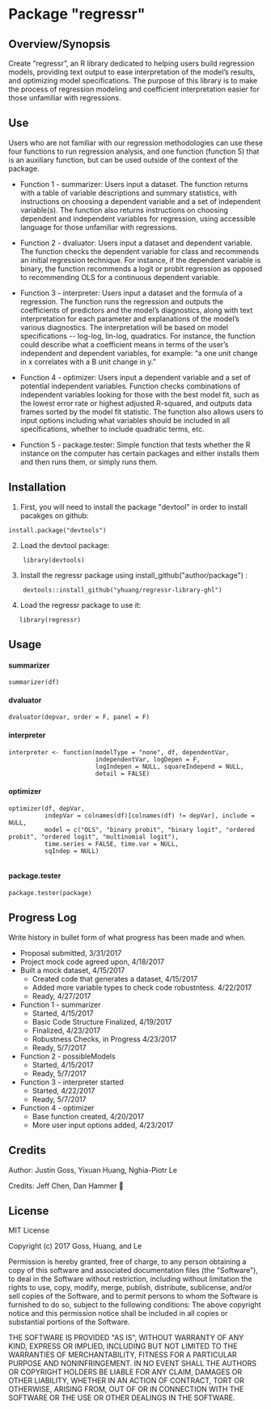 # Package "regressr"

## Overview/Synopsis
Create “regressr”, an R library dedicated to helping users build regression models, providing text output to ease interpretation of the model’s results, and optimizing model specifications. The purpose of this library is to make the process of regression modeling and coefficient interpretation easier for those unfamiliar with regressions.

## Use
Users who are not familiar with our regression methodologies can use these four functions to run regression analysis, and one function (function 5) that is an auxiliary function, but can be used outside of the context of the package.

* Function 1 - summarizer: Users input a dataset. The function returns with a table of variable descriptions and summary statistics, with instructions on choosing a dependent variable and a set of independent variable(s). The function also returns instructions on choosing dependent and independent variables for regression, using accessible language for those unfamiliar with regressions.

* Function 2 - dvaluator: Users input a dataset and dependent variable. The function checks the dependent variable for class and recommends an initial regression technique. For instance, if the dependent variable is binary, the function recommends a logit or probit regression as opposed to recommending OLS for a continuous dependent variable.

* Function 3 - interpreter: Users input a dataset and the formula of a regression. The function runs the regression and outputs the coefficients of predictors and the model’s diagnostics, along with text interpretation for each parameter and explanations of the model’s various diagnostics. The interpretation will be based on model specifications -- log-log, lin-log, quadratics. For instance, the function could describe what a coefficient means in terms of the user’s independent and dependent variables, for example: “a one unit change in x correlates with a B unit change in y.”

* Function 4 - optimizer: Users input a dependent variable and a set of potential independent variables. Function checks combinations of independent variables looking for those with the best model fit, such as the lowest error rate or highest adjusted R-squared, and outputs data frames sorted by the model fit statistic. The function also allows users to input options including what variables should be included in all specifications, whether to include quadratic terms, etc.

* Function 5 - package.tester: Simple function that tests whether the R instance on the computer has certain packages and either installs them and then runs them, or simply runs them.

## Installation
 1. First, you will need to install the package "devtool" in order to install pacakges on github:
```
install.package("devtools")
```
 2. Load the devtool package:    
```
    library(devtools)
```
 3. Install the regressr package using install_github("author/package") :
```
    devtools::install_github("yhuang/regressr-library-ghl")
```
 4. Load the regressr package to use it:
 ```
    library(regressr)
 ```

## Usage

#### summarizer
```
summarizer(df)
```
#### dvaluator
```
dvaluator(depvar, order = F, panel = F)
```

#### interpreter
```
interpreter <- function(modelType = "none", df, dependentVar,
                        independentVar, logDepen = F,
                        logIndepen = NULL, squareIndepend = NULL,
                        detail = FALSE)
```

#### optimizer
```
optimizer(df, depVar,
          indepVar = colnames(df)[colnames(df) != depVar], include = NULL,
          model = c("OLS", "binary probit", "binary logit", "ordered probit", "ordered logit", "multinomial logit"),
          time.series = FALSE, time.var = NULL, 
          sqIndep = NULL)


```
#### package.tester
```
package.tester(package)
```

## Progress Log
 Write history in bullet form of what progress has been made and when.
 * Proposal submitted, 3/31/2017
 * Project mock code agreed upon, 4/18/2017
 * Built a mock dataset, 4/15/2017
     * Created code that generates a dataset, 4/15/2017
     * Added more variable types to check code robustntess. 4/22/2017
     * Ready, 4/27/2017
 * Function 1 - summarizer
     * Started, 4/15/2017
     * Basic Code Structure Finalized, 4/19/2017
     * Finalized, 4/23/2017
     * Robustness Checks, in Progress 4/23/2017
     * Ready, 5/7/2017
 * Function 2 - possibleModels
     * Started, 4/15/2017
     * Ready, 5/7/2017
 * Function 3 - interpreter started
     * Started, 4/22/2017
     * Ready, 5/7/2017
 * Function 4 - optimizer
     * Base function created, 4/20/2017
     * More user input options added, 4/23/2017


## Credits
Author: Justin Goss, Yixuan Huang, Nghia-Piotr Le

Credits: Jeff Chen, Dan Hammer :hammer:

## License
MIT License

Copyright (c) 2017 Goss, Huang, and Le

Permission is hereby granted, free of charge, to any person obtaining a copy of this software and associated documentation files (the "Software"), to deal in the Software without restriction, including without limitation the rights to use, copy, modify, merge, publish, distribute, sublicense, and/or sell copies of the Software, and to permit persons to whom the Software is furnished to do so, subject to the following conditions:
The above copyright notice and this permission notice shall be included in all copies or substantial portions of the Software.

THE SOFTWARE IS PROVIDED "AS IS", WITHOUT WARRANTY OF ANY KIND, EXPRESS OR IMPLIED, INCLUDING BUT NOT LIMITED TO THE WARRANTIES OF MERCHANTABILITY, FITNESS FOR A PARTICULAR PURPOSE AND NONINFRINGEMENT. IN NO EVENT SHALL THE AUTHORS OR COPYRIGHT HOLDERS BE LIABLE FOR ANY CLAIM, DAMAGES OR OTHER LIABILITY, WHETHER IN AN ACTION OF CONTRACT, TORT OR OTHERWISE, ARISING FROM, OUT OF OR IN CONNECTION WITH THE SOFTWARE OR THE USE OR OTHER DEALINGS IN THE SOFTWARE.
